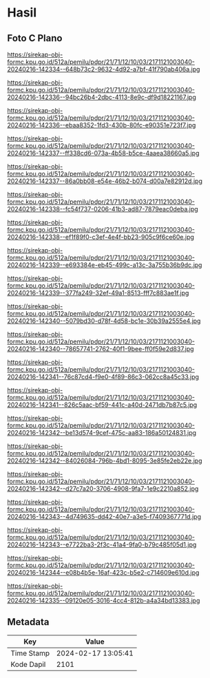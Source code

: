 # Hasil

## Foto C Plano

https://sirekap-obj-formc.kpu.go.id/512a/pemilu/pdpr/21/71/12/10/03/2171121003040-20240216-142334--648b73c2-9632-4d92-a7bf-41f790ab406a.jpg

https://sirekap-obj-formc.kpu.go.id/512a/pemilu/pdpr/21/71/12/10/03/2171121003040-20240216-142336--94bc26b4-2dbc-4113-8e9c-df9d18221167.jpg

https://sirekap-obj-formc.kpu.go.id/512a/pemilu/pdpr/21/71/12/10/03/2171121003040-20240216-142336--ebaa8352-1fd3-430b-80fc-e90351e723f7.jpg

https://sirekap-obj-formc.kpu.go.id/512a/pemilu/pdpr/21/71/12/10/03/2171121003040-20240216-142337--ff338cd6-073a-4b58-b5ce-4aaea38660a5.jpg

https://sirekap-obj-formc.kpu.go.id/512a/pemilu/pdpr/21/71/12/10/03/2171121003040-20240216-142337--86a0bb08-e54e-46b2-b074-d00a7e82912d.jpg

https://sirekap-obj-formc.kpu.go.id/512a/pemilu/pdpr/21/71/12/10/03/2171121003040-20240216-142338--fc54f737-0206-41b3-ad87-7879eac0deba.jpg

https://sirekap-obj-formc.kpu.go.id/512a/pemilu/pdpr/21/71/12/10/03/2171121003040-20240216-142338--ef1f89f0-c3ef-4e4f-bb23-905c9f6ce60e.jpg

https://sirekap-obj-formc.kpu.go.id/512a/pemilu/pdpr/21/71/12/10/03/2171121003040-20240216-142339--e693384e-eb45-499c-a13c-3a755b36b9dc.jpg

https://sirekap-obj-formc.kpu.go.id/512a/pemilu/pdpr/21/71/12/10/03/2171121003040-20240216-142339--377fa249-32ef-49a1-8513-fff7c883ae1f.jpg

https://sirekap-obj-formc.kpu.go.id/512a/pemilu/pdpr/21/71/12/10/03/2171121003040-20240216-142340--5079bd30-d78f-4d58-bc1e-30b39a2555e4.jpg

https://sirekap-obj-formc.kpu.go.id/512a/pemilu/pdpr/21/71/12/10/03/2171121003040-20240216-142340--78657741-2762-40f1-9bee-ff0f59e2d837.jpg

https://sirekap-obj-formc.kpu.go.id/512a/pemilu/pdpr/21/71/12/10/03/2171121003040-20240216-142341--76c87cd4-f9e0-4f89-86c3-062cc8a45c33.jpg

https://sirekap-obj-formc.kpu.go.id/512a/pemilu/pdpr/21/71/12/10/03/2171121003040-20240216-142341--826c5aac-bf59-441c-a40d-2471db7b87c5.jpg

https://sirekap-obj-formc.kpu.go.id/512a/pemilu/pdpr/21/71/12/10/03/2171121003040-20240216-142342--be13d574-9cef-475c-aa83-186a50124831.jpg

https://sirekap-obj-formc.kpu.go.id/512a/pemilu/pdpr/21/71/12/10/03/2171121003040-20240216-142342--84026084-796b-4bd1-8095-3e85fe2eb22e.jpg

https://sirekap-obj-formc.kpu.go.id/512a/pemilu/pdpr/21/71/12/10/03/2171121003040-20240216-142342--d27c7a20-3706-4908-9fa7-1e9c2210a852.jpg

https://sirekap-obj-formc.kpu.go.id/512a/pemilu/pdpr/21/71/12/10/03/2171121003040-20240216-142343--4d749635-dd42-40e7-a3e5-f7409367771d.jpg

https://sirekap-obj-formc.kpu.go.id/512a/pemilu/pdpr/21/71/12/10/03/2171121003040-20240216-142343--e7722ba3-2f3c-41a4-9fa0-b79c485f05d1.jpg

https://sirekap-obj-formc.kpu.go.id/512a/pemilu/pdpr/21/71/12/10/03/2171121003040-20240216-142344--e08b4b5e-16af-423c-b5e2-c714609e610d.jpg

https://sirekap-obj-formc.kpu.go.id/512a/pemilu/pdpr/21/71/12/10/03/2171121003040-20240216-142335--09120e05-3016-4cc4-812b-a4a34bd13383.jpg


## Metadata

| Key        | Value               |
| ---------- | ------------------- |
| Time Stamp | 2024-02-17 13:05:41 |
| Kode Dapil | 2101                |



